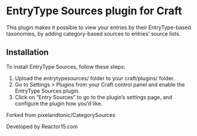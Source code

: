 # EntryType Sources plugin for Craft

This plugin makes it possible to view your entries by their EntryType-based taxonomies, by adding category-based sources to entries’ source lists.

## Installation

To install EntryType Sources, follow these steps:

1.  Upload the entrytypesources/ folder to your craft/plugins/ folder.
2.  Go to Settings > Plugins from your Craft control panel and enable the EntryType Sources plugin.
3.  Click on “Entry Sources” to go to the plugin’s settings page, and configure the plugin how you’d like.

Forked from pixelandtonic/CategorySources

Developed by Reactor15.com

